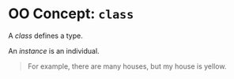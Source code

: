 # OO Concept: `class`

A *class* defines a type.

An *instance* is an individual.

> For example, there are many houses, but my house is yellow.
